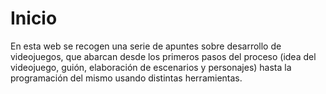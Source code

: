 # Inicio

En esta web se recogen una serie de apuntes sobre desarrollo de videojuegos, que abarcan desde los primeros pasos del proceso (idea del videojuego, guión, elaboración de escenarios y personajes) hasta la programación del mismo usando distintas herramientas.
